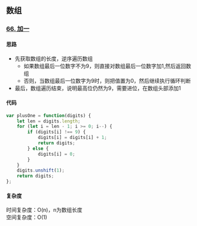 ## 数组
### [66. 加一](https://leetcode-cn.com/problems/plus-one/)
#### 思路
* 先获取数组的长度，逆序遍历数组
    * 如果数组最后一位数字不为9，则直接对数组最后一位数字加1,然后返回数组
    * 否则，当数组最后一位数字为9时，则把值置为0，然后继续执行循环判断
* 最后，数组遍历结束，说明最高位仍然为9，需要进位，在数组头部添加1
#### 代码
```js
var plusOne = function(digits) {
    let len = digits.length;
    for (let i = len - 1; i >= 0; i--) {
        if (digits[i] !== 9) {
            digits[i] = digits[i] + 1;
            return digits;
        } else { 
            digits[i] = 0;
        }
    }
    digits.unshift(1);
    return digits;
};
```
#### 复杂度
时间复杂度：O(n)，n为数组长度<br/>
空间复杂度：O(1)
